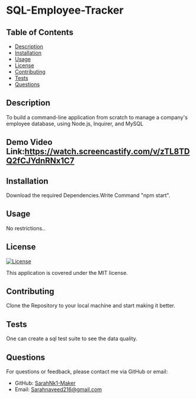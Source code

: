 
# SQL-Employee-Tracker

## Table of Contents
- [Description](#description)
- [Installation](#installation)
- [Usage](#usage)
- [License](#license)
- [Contributing](#contributing)
- [Tests](#tests)
- [Questions](#questions)

## Description
To build a command-line application from scratch to manage a company's employee database, using Node.js, Inquirer, and MySQL
 ## Demo Video Link:https://watch.screencastify.com/v/zTL8TDQ2fCJYdnRNx1C7

## Installation
Download the required Dependencies.Write Command "npm start".

## Usage
No restrictions.. 

## License
[![License](https://img.shields.io/badge/License-MIT-brightgreen.svg)](https://opensource.org/licenses/MIT)

This application is covered under the MIT license.

## Contributing
Clone the Repository to your local machine and start making it better.

## Tests
One can create a sql test suite to see the data quality.

## Questions
For questions or feedback, please contact me via GitHub or email:
- GitHub: [SarahNk1-Maker](https://github.com/SarahNk1-Maker)
- Email: Sarahnaveed216@gmail.com
  